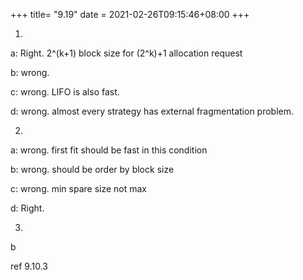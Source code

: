 +++
title= "9.19"
date = 2021-02-26T09:15:46+08:00
+++

1.

a: Right. 2^(k+1) block size for (2^k)+1 allocation request

b: wrong.

c: wrong. LIFO is also fast.

d: wrong. almost every strategy has external fragmentation problem.

2.

a: wrong. first fit should be fast in this condition

b: wrong. should be order by block size

c: wrong. min spare size not max

d: Right.

3.

b

ref 9.10.3

